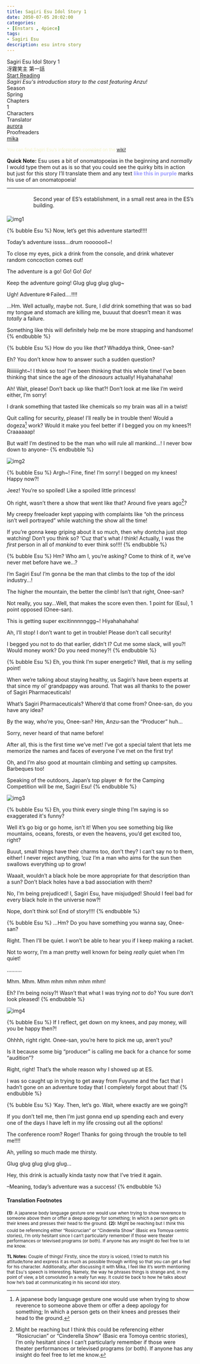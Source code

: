 ```yaml
---
title: Sagiri Esu Idol Story 1
date: 2050-07-05 20:02:00
categories:
- [Enstars , 4piece]
tags:
- Sagiri Esu
description: esu intro story
---
```


<head>
  <link rel="stylesheet" href="https://cdn.jsdelivr.net/gh/azurecrystalz/css@bfcc2c2f1e0607a5f9df7dfa66e0e3e852d285b9/expressions.css ">
</head>

<div class="preview-wrapper reverse" style="--storyColor: #hex;--storyColor-rgb: r,g,b;--storyColor-h: hue;--storyColor-s: saturation%;--storyColor-l: lightness%;">
  <div class="grid-wrapper">
      <div class="preview-background" style="background-image: url('https://res.cloudinary.com/djq41tb84/image/upload/v1715012893/ASSETS%20ALWAYS%20USE%20THIS/ESU/pton9qbjqsj7eg1lk2j8.png')"></div>
      <div class="preview-box" style="background: calc(var(--card-background) + 2%)">
          <div class="title-area">
              <div class="title-area__title">Sagiri Esu Idol Story 1</div>
              <div class="title-area__subtitle">冴霧笑主 第一話</div>
              <div class="title-area__start"><a href="/2050/07/05/esu-idolstory-1/">Start Reading</a></div>
          </div>
          <div class="info-area">
              <div class="synopsis" style="width: 90%;">
                <i>Sagiri Esu's introduction story to the cast featuring Anzu!</i>
              </div>
              <div class="info">
                  <div class="info-item season">
                      <div class="label">
                          Season
                      </div>
                      <div class="value">
                        Spring
                      </div>
                  </div>
                  <div class="info-item chapters">
                      <div class="label">
                          Chapters
                      </div>
                      <div class="value">
                          1
                      </div>
                  </div>
                  <div class="info-item characters">
                      <div class="label">
                          Characters
                      </div>
                      <div class="value">
                        <a href="/tags/Sagiri-Esu/" character="Esu" title="Esu"></a>
                      </div>
                  </div>
                  <div class="info-item tl">
                      <div class="label">
                          Translator
                      </div>
                      <div class="value">
                          <a href="https://twitter.com/azurecrystalz">aurora</a>
                      </div>
                  </div>
                  <div class="info-item pr">
                      <div class="label">
                          Proofreaders
                      </div>
                      <div class="value">
                          <a href="https://twitter.com/mika_enstars">mika</a>
                      </div>
                  </div>
              </div>
          </div>
      </div>
  </div>
</div>

<!-- more -->

<div style="margin-top: 3%">
  <style>
    .hint--error.hint--top-left:before, .hint--error.hint--top-right:before, .hint--error.hint--top:before {
    border-top-color: #6a3446;
    }
    .hint--error:after {
    background-color: #6a3446;
    text-shadow: 0 -1px 0px #592726;
    }
    [character] {
      --dark-mode: hsl(var(--hue), 30%, 30%);
      display: flex;
    }
    [character]::before {
      position: absolute;
      margin-left: 75px;
    }
    [character] p {
      max-width: calc(100% - 75px);
      margin-left: 75px;
      color: inherit;
    }
    :root[theme='dark'] [character] p {
      background: var(--dark-mode);
    }
    :root[theme='dark'] [character] p .thought {
      color: #9f9fff;
    }
    :root[theme='light'] [character] p {
      background: var(--light-mode);
    }
    [character] p:first-child {
      margin-top: 20px;
      border-top-left-radius: 0px;
    }
    [character] p:first-child::before {
      position: absolute;
      left: 0;
    }
    [character]::after {
      display: none;
      left: 65px;
      top: 37px;
    }
    .msr-narration {
      display: flex;
      align-items: center;
      margin: 20px 0px;
      gap: 5px;
    }
    .msr-narration::before {
      content: "";
      display: inline-block;
      background: var(--article-text);
      height: 1px;
      width: 15%;
    }
    .msr-narration p {
      margin: 0;
    }
    @media (max-width: 650px) {
    [character] p {
        margin:0 0 .4em 65px;
        padding: .72em;
        margin-left: 55px !important;
    }
    [character]::before,[character][hidden]::before,[character][unknown]::before {
        margin-left: 70px;
        margin-left: 55px !important;
    }
}    
  </style>

<sup><span style="color: #f2f2c6"> You can find Sagiri Esu’s information compiled on the <a href=”https://ensemble-stars.fandom.com/wiki/Esu_Sagiri”>wiki!</a></span></sup>

**Quick Note:** Esu uses a bit of onomatopoeias in the beginning and <i>normally</i>  I would type them out as is so that you could see the quirky bits in action but just for this story I’ll translate them and any text <span style="color:#9f9fff"><b>like this in purple</b></span> marks his use of an onomatopoeia!

***

<div class="msr-narration">
    <p>Second year of ES’s establishment, in a small rest area in the ES’s building.</p>
</div>

![img1](https://res.cloudinary.com/djq41tb84/image/upload/v1715043150/enstars/dialogue/esu%20idol%20story1/diatnnbpmm9d0ldf45z2.png)

{% bubble Esu %}
Now, let’s get this adventure started!!!!

Today’s adventure issss…<th>drum rooooooll~!</th>

To close my eyes, pick a drink from the console, and drink whatever random concoction comes out!

The adventure is a go! <th>Go! Go! <i>Go!</i></th>

Keep the adventure going! <th>Glug glug glug glug~</th>

Ugh! Adventure☆Failed….!!!!

…Hm. Well actually, maybe not. Sure, I <i>did</i> drink something that was so bad my tongue and stomach are killing me, buuuut that doesn’t mean it was <i>totally</i> a failure.

Something like this will definitely help me be more strapping and handsome!
{% endbubble %}

{% bubble Esu %}
How do you like <i>that?</i> Whaddya think, Onee-san?

Eh? You don’t know how to answer such a sudden question?

Riiiiiiight~! I think so too! I’ve been thinking that this whole time! I’ve been thinking that since the age of the <i>dinosaurs</i> actually! Hiyahahahaha!

Ah! Wait, please! Don’t back up like that?! Don’t look at me like I’m weird either, I’m sorry!

I drank something that tasted like chemicals so my brain was all in a twist!

Quit calling for security, please! I’ll really be in trouble then! Would a dogeza[^1] work? Would it make you feel better if I begged you on my knees?! Craaaaaap!

But wait! I’m destined to be the man who will rule all mankind…! I never bow down to anyone–
{% endbubble %}

![img2](https://res.cloudinary.com/djq41tb84/image/upload/v1715043151/enstars/dialogue/esu%20idol%20story1/wzqa2jhgtmynfvelbs3q.png)

{% bubble Esu %}
Argh~! Fine, fine! I’m sorry! I begged on my knees! Happy now?!

Jeez! You’re so spoiled! Like a spoiled little princess!

Oh right, wasn’t there a show that went like that? Around five years ago[^2]?

My creepy freeloader kept yapping with complaints like “oh the princess isn’t well portrayed” while watching the show all the time!

If you’re gonna keep griping about it so much, then why dontcha just stop watching! Don’t you think so? ‘Cuz that's what <i>I</i> think! Actually, I was the <i>first</i> person in all of <i>mankind</i> to ever think so!!!!
{% endbubble %}

{% bubble Esu %}
Hm? Who am I, you’re asking? Come to think of it, we’ve never met before have we…?

I’m Sagiri Esu! I’m gonna be the man that climbs to the top of the idol industry...!

The higher the mountain, the better the climb! Isn’t that right, Onee-san?

Not really, you say…Well, that makes the score even then. 1 point for (Esu), 1 point opposed (Onee-san).

This is getting super excitinnnnnggg~! Hiyahahahaha!

Ah, I’ll stop! I don’t want to get in trouble! Please don’t call security!

I begged you not to do that earlier, didn’t I? Cut me some slack, will you?! Would money work? Do you need money?!
{% endbubble %}

{% bubble Esu %}
Eh, you think I’m super energetic? Well, that <i>is</i> my selling point!

When we’re talking about staying healthy, us Sagiri’s have been experts at that since my ol’ grandpappy was around. That was all thanks to the power of Sagiri Pharmaceuticals!

What’s Sagiri Pharmaceuticals? Where’d that come from? Onee-san, do you have any idea?

By the way, who’re you, Onee-san? Hm, Anzu-san the “Producer” huh…

Sorry, never heard of that name before!

After all, this is the first time we’ve met! I’ve got a special talent that lets me memorize the names and faces of everyone I’ve met on the first try!

Oh, and I’m also good at mountain climbing and setting up campsites. Barbeques too!

Speaking of the outdoors, Japan’s top player ☆ for the Camping Competition will be me, Sagiri Esu!
{% endbubble %}

![img3](https://res.cloudinary.com/djq41tb84/image/upload/v1715043152/enstars/dialogue/esu%20idol%20story1/zkrbck1bu33cyn8ak3w5.png)

{% bubble Esu %}
Eh, you think every single thing I’m saying is so exaggerated it's funny?

Well it’s go big or go home, isn’t it! When you see something big like mountains, oceans, forests, or even the heavens, you’d get excited too, right?

Buuut, small things have their charms too, don’t they? I can’t say no to them, either! I never reject anything, ‘cuz I’m a man who aims for the sun then swallows everything up to grow!

Waaait, wouldn’t a black hole be more appropriate for that description than a sun? Don’t black holes have a bad association with them?

No, I'm being prejudiced! I, Sagiri Esu, have misjudged! Should I feel bad for every black hole in the universe now?!

Nope, don’t think so! End of story!!!!
{% endbubble %}

{% bubble Esu %}
…Hm? Do you have something you wanna say, Onee-san?

Right. Then I’ll be quiet. I won’t be able to hear you if I keep making a racket.

Not to worry, I’m a man pretty well known for being <i>really</i> quiet when I’m quiet!

……….

Mhm. Mhm. Mhm mhm mhm mhm mhm!

Eh? I’m being noisy?! Wasn’t that what I was trying <i>not</i> to do? You sure don’t look pleased!
{% endbubble %}

![img4](https://res.cloudinary.com/djq41tb84/image/upload/v1715043152/enstars/dialogue/esu%20idol%20story1/f5xyedx1e9rw9rv4qroh.png)

{% bubble Esu %}
If I reflect, get down on my knees, and pay money, will you be happy then?!

Ohhhh, right right. Onee-san, you’re here to pick me up, aren’t you?

Is it because some big “producer” is calling me back for a chance for some “audition”?

Right, right! That’s the whole reason why I showed up at ES.

I was so caught up in trying to get away from Fuyume and the fact that I hadn’t gone on an adventure today that I completely forgot about that!
{% endbubble %}

{% bubble Esu %}
‘Kay. Then, let’s go. Wait, where exactly are we going?!

If you don’t tell me, then I’m just gonna end up spending each and every one of the days I have left in my life crossing out all the options!

The conference room? Roger! Thanks for going through the trouble to tell me!!!!

Ah, yelling so much made me thirsty.

<th>Glug glug glug glug glug…</th>

Hey, this drink is actually kinda tasty now that I’ve tried it again.

–Meaning, today’s adventure was a success!
{% endbubble %}


<h4>Translation Footnotes</h4>

[^1]: A japanese body language gesture one would use when trying to show reverence to someone above them or offer a deep apology for something; In which a person gets on their knees and presses their head to the ground.
[^2]: Might be reaching but I think this could be referencing either “Rosicrucian” or “Cinderella Show” (Basic era Tomoya centric stories), I’m only hesitant since I can’t particularly remember if those were theater performances or televised programs (or both). If anyone has any insight do feel free to let me know.

<sup><b>(1):</b> A japanese body language gesture one would use when trying to show reverence to someone above them or offer a deep apology for something; In which a person gets on their knees and presses their head to the ground.</sup>
<sup><b>(2):</b> Might be reaching but I <i>think</i> this could be referencing either “Rosicrucian” or “Cinderella Show” (Basic era Tomoya centric stories), I’m only hesitant since I can’t particularly remember if those were theater performances or televised programs (or both). If anyone has any insight do feel free to let me know.</sup>

<sup><b>TL Notes:</b> Couple of things! Firstly, since the story is voiced, I tried to match his attitude/tone and express it as much as possible through writing so that you can get a feel for his character. Additionally, after discussing it with Mika, I feel like it’s worth mentioning that Esu's speech is Interesting. Namely, the way he phrases things is strange and, in my point of view, a bit convoluted in a really fun way. It could tie back to how he talks about how he’s bad at communicating in his second idol story.</sup>



  <!-- CONTENT GOES HERE -->

  <!-- 
  SPEECH BUBBLE FORMAT: 
  {% bubble [CHARACTER_FIRST_NAME] [ATTRIBUTE(optional)]}
    DIALOGUE TEXT HERE

    ADD A LINE SPACE FOR A NEW LINE

    <th>EMBED THOUGHT DIALOGUE WITH THESE TAGS</th>
  {% endbubble %}
  -->

  </div>
